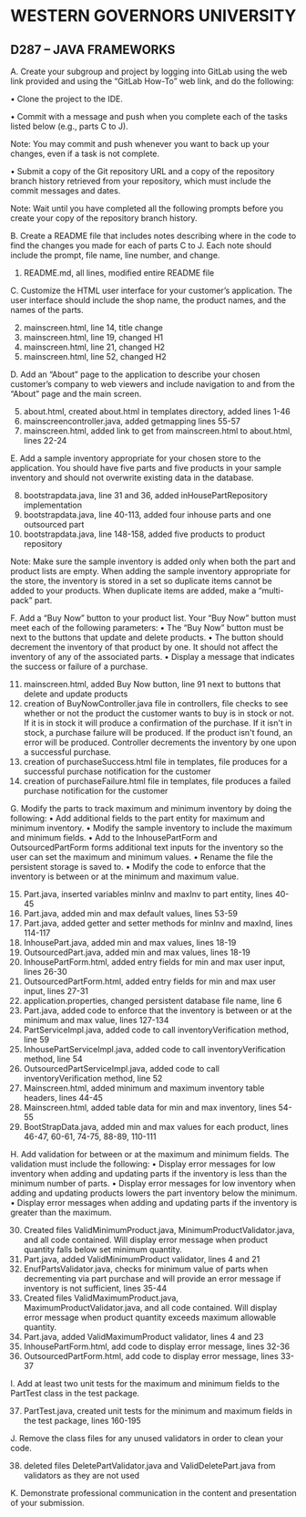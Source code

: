 # WESTERN GOVERNORS UNIVERSITY 
## D287 – JAVA FRAMEWORKS

A.  Create your subgroup and project by logging into GitLab using the web link provided and using the “GitLab How-To” web link, and do the following:

•  Clone the project to the IDE.

•  Commit with a message and push when you complete each of the tasks listed below (e.g., parts C to J).


Note: You may commit and push whenever you want to back up your changes, even if a task is not complete.


•  Submit a copy of the Git repository URL and a copy of the repository branch history retrieved from your repository, which must include the commit messages and dates.


Note: Wait until you have completed all the following prompts before you create your copy of the repository branch history.


B.  Create a README file that includes notes describing where in the code to find the changes you made for each of parts C to J. Each note should include the prompt, file name, line number, and change.

1. README.md, all lines, modified entire README file 


C.  Customize the HTML user interface for your customer’s application. The user interface should include the shop name, the product names, and the names of the parts.

2. mainscreen.html, line 14, title change
3. mainscreen.html, line 19, changed H1
4. mainscreen.html, line 21, changed H2
4. mainscreen.html, line 52, changed H2

D.  Add an “About” page to the application to describe your chosen customer’s company to web viewers and include navigation to and from the “About” page and the main screen.

5. about.html, created about.html in templates directory, added lines 1-46
6. mainscreencontroller.java, added getmapping lines 55-57
7. mainscreen.html, added link to get from mainscreen.html to about.html, lines 22-24


E.  Add a sample inventory appropriate for your chosen store to the application. You should have five parts and five products in your sample inventory and should not overwrite existing data in the database.

8. bootstrapdata.java, line 31 and 36, added inHousePartRepository implementation 
9. bootstrapdata.java, line 40-113, added four inhouse parts and one outsourced part
10. bootstrapdata.java, line 148-158, added five products to product repository


Note: Make sure the sample inventory is added only when both the part and product lists are empty. When adding the sample inventory appropriate for the store, the inventory is stored in a set so duplicate items cannot be added to your products. When duplicate items are added, make a “multi-pack” part.


F.  Add a “Buy Now” button to your product list. Your “Buy Now” button must meet each of the following parameters:
•  The “Buy Now” button must be next to the buttons that update and delete products.
•  The button should decrement the inventory of that product by one. It should not affect the inventory of any of the associated parts.
•  Display a message that indicates the success or failure of a purchase.

11. mainscreen.html, added Buy Now button, line 91 next to buttons that delete and update products
12. creation of BuyNowController.java file in controllers, file checks to see whether or not the product the customer wants to buy is in stock or not. If it is in stock it will produce a confirmation of the purchase. If it isn't in stock, a purchase failure will be produced. If the product isn't found, an error will be produced. Controller decrements the inventory by one upon a successful purchase.
13. creation of purchaseSuccess.html file in templates, file produces for a successful purchase notification for the customer
14. creation of purchaseFailure.html file in templates, file produces a failed purchase notification for the customer


G.  Modify the parts to track maximum and minimum inventory by doing the following:
•  Add additional fields to the part entity for maximum and minimum inventory.
•  Modify the sample inventory to include the maximum and minimum fields.
•  Add to the InhousePartForm and OutsourcedPartForm forms additional text inputs for the inventory so the user can set the maximum and minimum values.
•  Rename the file the persistent storage is saved to.
•  Modify the code to enforce that the inventory is between or at the minimum and maximum value.

15. Part.java, inserted variables minInv and maxInv to part entity, lines 40-45
16. Part.java, added min and max default values, lines 53-59
17. Part.java, added getter and setter methods for minInv and maxInd, lines 114-117
18. InhousePart.java, added min and max values, lines 18-19
19. OutsourcedPart.java, added min and max values, lines 18-19
20. InhousePartForm.html, added entry fields for min and max user input, lines 26-30
21. OutsourcedPartForm.html, added entry fields for min and max user input, lines 27-31
22. application.properties, changed persistent database file name, line 6
23. Part.java, added code to enforce that the inventory is between or at the minimum and max value, lines 127-134
24. PartServiceImpl.java, added code to call inventoryVerification method, line 59
25. InhousePartServiceImpl.java, added code to call inventoryVerification method, line 54
26. OutsourcedPartServiceImpl.java, added code to call inventoryVerification method, line 52
27. Mainscreen.html, added minimum and maximum inventory table headers, lines 44-45
28. Mainscreen.html, added table data for min and max inventory, lines 54-55
29. BootStrapData.java, added min and max values for each product, lines 46-47, 60-61, 74-75, 88-89, 110-111

H.  Add validation for between or at the maximum and minimum fields. The validation must include the following:
•  Display error messages for low inventory when adding and updating parts if the inventory is less than the minimum number of parts.
•  Display error messages for low inventory when adding and updating products lowers the part inventory below the minimum.
•  Display error messages when adding and updating parts if the inventory is greater than the maximum.

30. Created files ValidMinimumProduct.java, MinimumProductValidator.java, and all code contained. Will display error message when product quantity falls below set minimum quantity.
31. Part.java, added ValidMinimumProduct validator, lines 4 and 21
32. EnufPartsValidator.java, checks for minimum value of parts when decrementing via part purchase and will provide an error message if inventory is not sufficient, lines 35-44
33. Created files ValidMaximumProduct.java, MaximumProductValidator.java, and all code contained. Will display error message when product quantity exceeds maximum allowable quantity.
34. Part.java, added ValidMaximumProduct validator, lines 4 and 23
35. InhousePartForm.html, add code to display error message, lines 32-36
36. OutsourcedPartForm.html, add code to display error message, lines 33-37

I.  Add at least two unit tests for the maximum and minimum fields to the PartTest class in the test package.

37. PartTest.java, created unit tests for the minimum and maximum fields in the test package, lines 160-195

J.  Remove the class files for any unused validators in order to clean your code.

38. deleted files DeletePartValidator.java and ValidDeletePart.java from validators as they are not used

K.  Demonstrate professional communication in the content and presentation of your submission.